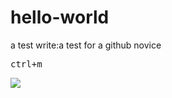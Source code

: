 # hello-world
a test
write:a test for a github novice

<kbd>ctrl+m</kbd>

![](https://i.loli.net/2018/11/28/5bfe35f598023.jpg)

